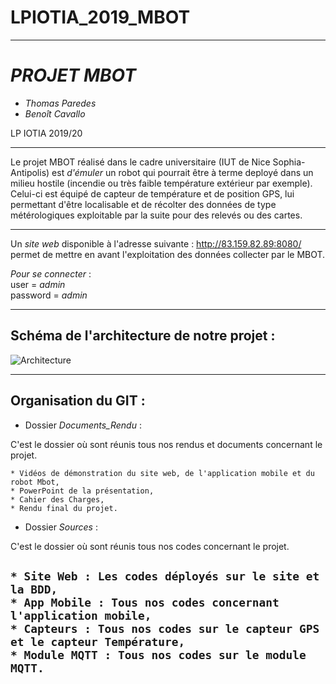 # LPIOTIA_2019_MBOT
------------------
# _PROJET MBOT_  

- *Thomas Paredes*  
- *Benoît Cavallo*

LP IOTIA 2019/20



-----------------


Le projet MBOT réalisé dans le cadre universitaire (IUT de Nice Sophia-Antipolis) est *d'émuler* un robot qui pourrait être à terme deployé dans un milieu hostile (incendie ou très faible température extérieur par exemple). Celui-ci est équipé de capteur de température et de position GPS, lui permettant d'être localisable et de récolter des données de type métérologiques exploitable par la suite pour des relevés ou des cartes.


*******************  
Un _site web_ disponible à l'adresse suivante : http://83.159.82.89:8080/ permet de mettre en avant l'exploitation des données collecter par le MBOT.

_Pour se connecter_ :   
user = *admin*      
password = *admin*  

*******************  
## Schéma de l'architecture de notre projet :  

![Architecture](../master/Images/Schema_architecture.png)
*******************  

## Organisation du GIT :  
  
* Dossier *Documents_Rendu* :  

C'est le dossier où sont réunis tous nos rendus et documents concernant le projet.  

`* Vidéos de démonstration du site web, de l'application mobile et du robot Mbot,`     
`* PowerPoint de la présentation,`  
`* Cahier des Charges,`   
`* Rendu final du projet.`    

* Dossier *Sources* : 

C'est le dossier où sont réunis tous nos codes concernant le projet.

`* Site Web : Les codes déployés sur le site et la BDD,`    
`* App Mobile : Tous nos codes concernant l'application mobile,`   
`* Capteurs : Tous nos codes sur le capteur GPS et le capteur Température,`      
`* Module MQTT : Tous nos codes sur le module MQTT.`        
----------------------------------------------------------------------------------------------